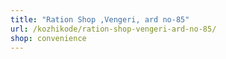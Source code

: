 ```yaml
---
title: "Ration Shop ,Vengeri, ard no-85"
url: /kozhikode/ration-shop-vengeri-ard-no-85/
shop: convenience
---
```


